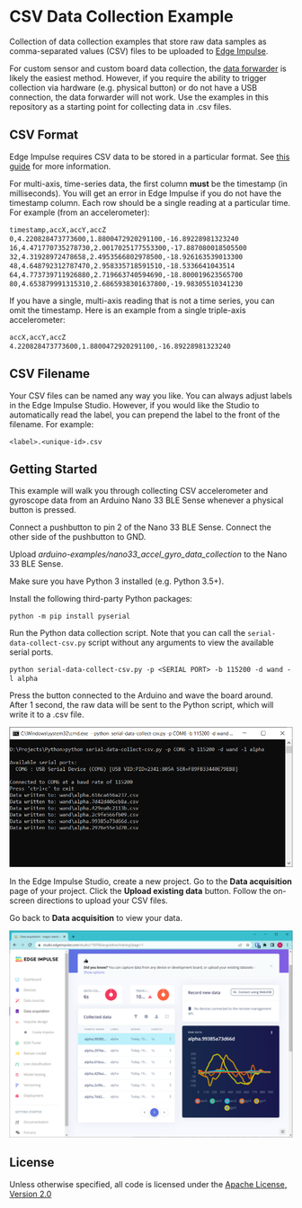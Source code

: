 # CSV Data Collection Example

Collection of data collection examples that store raw data samples as comma-separated values (CSV) files to be uploaded to [Edge Impulse](https://edgeimpulse.com/).

For custom sensor and custom board data collection, the [data forwarder](https://docs.edgeimpulse.com/docs/edge-impulse-cli/cli-data-forwarder) is likely the easiest method. However, if you require the ability to trigger collection via hardware (e.g. physical button) or do not have a USB connection, the data forwarder will not work. Use the examples in this repository as a starting point for collecting data in .csv files.

## CSV Format

Edge Impulse requires CSV data to be stored in a particular format. See [this guide](https://docs.edgeimpulse.com/reference/data-ingestion/importing-csv-data) for more information.

For multi-axis, time-series data, the first column **must** be the timestamp (in milliseconds). You will get an error in Edge Impulse if you do not have the timestamp column. Each row should be a single reading at a particular time. For example (from an accelerometer):

```
timestamp,accX,accY,accZ
0,4.220828473773600,1.8800472920291100,-16.89228981323240
16,4.471770735278730,2.0017025177553300,-17.887080018505500
32,4.31928972478658,2.4953566802978500,-18.926163539013300
48,4.648792312787470,2.958335718591510,-18.5336641043514
64,4.773739711926880,2.719663740594690,-18.800019623565700
80,4.653879991315310,2.6865938301637800,-19.98305510341230
```

If you have a single, multi-axis reading that is not a time series, you can omit the timestamp. Here is an example from a single triple-axis accelerometer:

```
accX,accY,accZ
4.220828473773600,1.8800472920291100,-16.89228981323240
```

## CSV Filename

Your CSV files can be named any way you like. You can always adjust labels in the Edge Impulse Studio. However, if you would like the Studio to automatically read the label, you can prepend the label to the front of the filename. For example:

```
<label>.<unique-id>.csv
```

## Getting Started

This example will walk you through collecting CSV accelerometer and gyroscope data from an Arduino Nano 33 BLE Sense whenever a physical button is pressed.

Connect a pushbutton to pin 2 of the Nano 33 BLE Sense. Connect the other side of the pushbutton to GND.

Upload *arduino-examples/nano33_accel_gyro_data_collection* to the Nano 33 BLE Sense.

Make sure you have Python 3 installed (e.g. Python 3.5+).

Install the following third-party Python packages:

```
python -m pip install pyserial
```

Run the Python data collection script. Note that you can call the `serial-data-collect-csv.py` script without any arguments to view the available serial ports.

```
python serial-data-collect-csv.py -p <SERIAL PORT> -b 115200 -d wand -l alpha
```

Press the button connected to the Arduino and wave the board around. After 1 second, the raw data will be sent to the Python script, which will write it to a .csv file.

![Python serial data collection as CSV file](./images/python-serial-data-collection.png)

In the Edge Impulse Studio, create a new project. Go to the **Data acquisition** page of your project. Click the **Upload existing data** button. Follow the on-screen directions to upload your CSV files.

Go back to **Data acquisition** to view your data.

![View CSV data uploaded to Edge Impulse](./images/edge-impulse-upload-csv.png)

## License

Unless otherwise specified, all code is licensed under the [Apache License, Version 2.0](https://www.apache.org/licenses/LICENSE-2.0)
